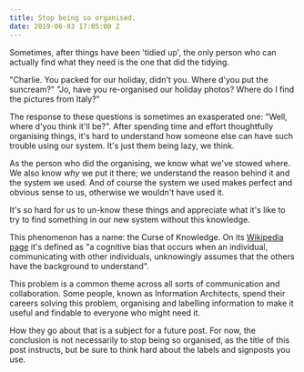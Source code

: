 ```yaml
---
title: Stop being so organised.
date: 2019-06-03 17:05:00 Z
---
```


Sometimes, after things have been 'tidied up', the only person who can actually find what they need is the one that did the tidying.

"Charlie. You packed for our holiday, didn't you. Where d'you put the suncream?"
"Jo, have you re-organised our holiday photos? Where do I find the pictures from Italy?"

The response to these questions is sometimes an exasperated one: "Well, where d'you think it'll be?". After spending time and effort thoughtfully organising things, it's hard to understand how someone else can have such trouble using our system. It's just them being lazy, we think.

As the person who did the organising, we know what we've stowed where. We also know *why* we put it there; we understand the reason behind it and the system we used. And of course the system we used makes perfect and obvious sense to us, otherwise we wouldn't have used it.

It's so hard for us to un-know these things and appreciate what it's like to try to find something in our new system without this knowledge.

This phenomenon has a name: the Curse of Knowledge. On its [Wikipedia page](https://en.wikipedia.org/wiki/Curse_of_knowledge) it's defined as "a cognitive bias that occurs when an individual, communicating with other individuals, unknowingly assumes that the others have the background to understand".

This problem is a common theme across all sorts of communication and collaboration. Some people, known as Information Architects, spend their careers solving this problem, organising and labelling information to make it useful and findable to everyone who might need it.

How they go about that is a subject for a future post. For now, the conclusion is not necessarily to stop being so organised, as the title of this post instructs, but be sure to think hard about the labels and signposts you use.
